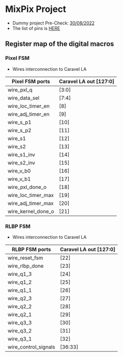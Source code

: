 # MixPix Project

- Dummy project Pre-Check: [30/08/2022](https://github.com/HALxmont/MixPix/blob/main/precheck_results/30_AUG_2022___21_52_52/logs/precheck.log)
- The list of pins is [HERE](https://docs.google.com/spreadsheets/d/1lk2tjdau-jsVaK7oEaSVmgTM1Ike2VApzto3_pZgkCU/edit?usp=sharing)



## Register map of the digital macros 

### Pixel FSM

- Wires interconnection to Caravel LA

| Pixel FSM ports | Caravel LA out [127:0] |
| --- | --- |
| wire_pxl_q | [3:0] |
| wire_data_sel | [7:4] |
| wire_loc_timer_en | [8] |
| wire_adj_timer_en | [9] |
| wire_s_p1 | [10] |
| wire_s_p2 | [11] |
| wire_s1 | [12] |
| wire_s2 | [13] |
| wire_s1_inv | [14] |
| wire_s2_inv | [15] |
| wire_v_b0 | [16] |
| wire_v_b1 | [17] |
| wire_pxl_done_o | [18] |
| wire_loc_timer_max | [19] |
| wire_adj_timer_max | [20] |
| wire_kernel_done_o | [21] |

### RLBP FSM

- Wires interconnection to Caravel LA

| RLBP FSM ports | Caravel LA out [127:0] |
| --- | --- |
| wire_reset_fsm | [22] |
| wire_rlbp_done | [23] |
| wire_q1_3 | [24] |
| wire_q1_2 | [25] |
| wire_q1_1 | [26] |
| wire_q2_3 | [27] |
| wire_q2_2 | [28] |
| wire_q2_1 | [29] |
| wire_q3_3 | [30] |
| wire_q3_2 | [31] |
| wire_q3_1 | [32] |
| wire_control_signals | [36:33] |





